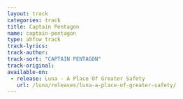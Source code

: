 ```yaml
---
layout: track
categories: track
title: Captain Pentagon
name: captain-pentagon
type: ahfow_track
track-lyrics: 
track-author: 
track-sort: "CAPTAIN PENTAGON"
track-original: 
available-on:
 - release: Luna - A Place Of Greater Safety
   url: /luna/releases/luna-a-place-of-greater-safety/
---
```

